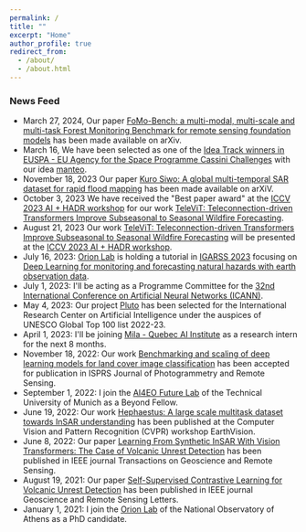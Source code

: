 ```yaml
---
permalink: /
title: ""
excerpt: "Home"
author_profile: true
redirect_from: 
  - /about/
  - /about.html
---
```


### News Feed
- March 27, 2024, Our paper [FoMo-Bench: a multi-modal, multi-scale and multi-task Forest Monitoring Benchmark for remote sensing foundation models](https://arxiv.org/abs/2312.10114) has been made available on arXiv.
- March 16, We have been selected as one of the [Idea Track winners in EUSPA - EU Agency for the Space Programme Cassini Challenges](https://www.euspa.europa.eu/cassini-challenges-winners-2023#idea) with our idea [manteo](https://manteo.space).
- November 18, 2023 Our paper [Kuro Siwo: A global multi-temporal SAR dataset for rapid flood mapping](https://arxiv.org/abs/2311.12056)  has been made available on arXiV.
- October 3, 2023 We have received the "Best paper award" at the [ICCV 2023 AI + HADR workshop](https://www.hadr.ai/iccv23/accepted-papers-iccv23) for our work [TeleViT: Teleconnection-driven Transformers Improve Subseasonal to Seasonal Wildfire Forecasting](https://arxiv.org/abs/2306.10940).
- August 21, 2023 Our work [TeleViT: Teleconnection-driven Transformers Improve Subseasonal to Seasonal Wildfire Forecasting](https://arxiv.org/abs/2306.10940) will be presented at the [ICCV 2023 AI + HADR workshop](https://www.hadr.ai/iccv23/accepted-papers-iccv23).  
- July 16, 2023: [Orion Lab](http://orionlab.space.noa.gr) is holding a tutorial in [IGARSS 2023](https://2023.ieeeigarss.org/tutorials.php#tut109) focusing on [Deep Learning for monitoring and forecasting natural hazards with earth observation data](https://github.com/Orion-AI-Lab/igarss23_DL4NH).
- July 1, 2023: I'll be acting as a Programme Committee for the [32nd International Conference on Artificial Neural Networks (ICANN)](https://e-nns.org/icann2023/).
- May 4, 2023: Our project [Pluto](https://ircai.org/top100/entry/pluto/) has been selected for the International Research Center on Artificial Intelligence under the auspices of UNESCO Global Top 100 list 2022-23.
- April 1, 2023:  I'll be joining [Mila - Quebec AI Institute](https://mila.quebec/en/) as a research intern for the next 8 months.
- November 18, 2022: Our work [Benchmarking and scaling of deep learning models for land cover image classification](https://www.sciencedirect.com/science/article/pii/S0924271622003057) has been accepted for publication in ISPRS Journal of Photogrammetry and Remote Sensing.
- September 1, 2022: I join the [AI4EO Future Lab](https://ai4eo.de/) of the Technical University of Munich as a Beyond Fellow.
- June 19, 2022: Our work [Hephaestus: A large scale multitask dataset towards InSAR understanding](https://openaccess.thecvf.com/content/CVPR2022W/EarthVision/papers/Bountos_Hephaestus_A_Large_Scale_Multitask_Dataset_Towards_InSAR_Understanding_CVPRW_2022_paper.pdf) has been published at the Computer Vision and Pattern Recognition (CVPR) workshop EarthVision.
- June 8, 2022: Our paper [Learning From Synthetic InSAR With Vision Transformers: The Case of Volcanic Unrest Detection](https://ieeexplore.ieee.org/document/9791383) has been published in IEEE journal Transactions on Geoscience and Remote Sensing.
- August 19, 2021: Our paper [Self-Supervised Contrastive Learning for Volcanic Unrest Detection](https://ieeexplore.ieee.org/document/9517282) has been published in IEEE journal Geoscience and Remote Sensing Letters.
- January 1, 2021: I join the [Orion Lab](http://orionlab.space.noa.gr) of the National Observatory of Athens as a PhD candidate.
